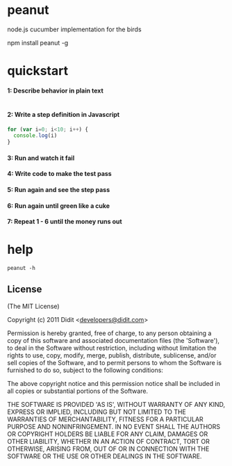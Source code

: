 
# peanut

  node.js cucumber implementation for the birds

  npm install peanut -g

# quickstart

#### 1: Describe behavior in plain text

```cucumber

```

#### 2: Write a step definition in Javascript

```javascript
for (var i=0; i<10; i++) {
  console.log(i)
}
```

#### 3: Run and watch it fail

#### 4: Write code to make the test pass

#### 5: Run again and see the step pass

#### 6: Run again until green like a cuke

#### 7: Repeat 1 - 6 until the money runs out

# help

    peanut -h

## License

(The MIT License)

Copyright (c) 2011 Didit &lt;developers@didit.com&gt;

Permission is hereby granted, free of charge, to any person obtaining
a copy of this software and associated documentation files (the
'Software'), to deal in the Software without restriction, including
without limitation the rights to use, copy, modify, merge, publish,
distribute, sublicense, and/or sell copies of the Software, and to
permit persons to whom the Software is furnished to do so, subject to
the following conditions:

The above copyright notice and this permission notice shall be
included in all copies or substantial portions of the Software.

THE SOFTWARE IS PROVIDED 'AS IS', WITHOUT WARRANTY OF ANY KIND,
EXPRESS OR IMPLIED, INCLUDING BUT NOT LIMITED TO THE WARRANTIES OF
MERCHANTABILITY, FITNESS FOR A PARTICULAR PURPOSE AND NONINFRINGEMENT.
IN NO EVENT SHALL THE AUTHORS OR COPYRIGHT HOLDERS BE LIABLE FOR ANY 
CLAIM, DAMAGES OR OTHER LIABILITY, WHETHER IN AN ACTION OF CONTRACT,
TORT OR OTHERWISE, ARISING FROM, OUT OF OR IN CONNECTION WITH THE 
SOFTWARE OR THE USE OR OTHER DEALINGS IN THE SOFTWARE.
